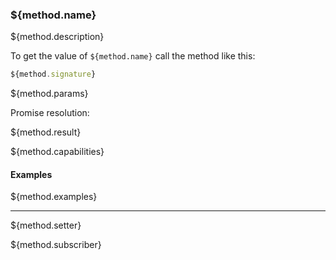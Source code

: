 ### ${method.name}
${method.description}

To get the value of `${method.name}` call the method like this:

```typescript
${method.signature}
```

${method.params}

Promise resolution:

${method.result}

${method.capabilities}

#### Examples

${method.examples}

---

${method.setter}

${method.subscriber}
